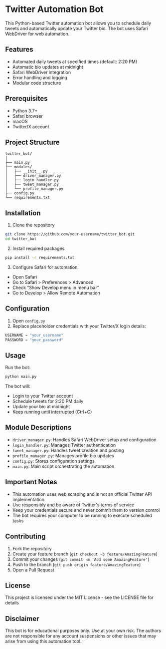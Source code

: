 # Twitter Automation Bot

This Python-based Twitter automation bot allows you to schedule daily tweets and automatically update your Twitter bio. The bot uses Safari WebDriver for web automation.

## Features

- Automated daily tweets at specified times (default: 2:20 PM)
- Automatic bio updates at midnight
- Safari WebDriver integration
- Error handling and logging
- Modular code structure

## Prerequisites

- Python 3.7+
- Safari browser
- macOS
- Twitter/X account

## Project Structure
```
twitter_bot/
│
├── main.py
├── modules/
│   ├── __init__.py
│   ├── driver_manager.py
│   ├── login_handler.py
│   ├── tweet_manager.py
│   └── profile_manager.py
├── config.py
└── requirements.txt
```

## Installation

1. Clone the repository
```bash
git clone https://github.com/your-username/twitter_bot.git
cd twitter_bot
```

2. Install required packages
```bash
pip install -r requirements.txt
```

3. Configure Safari for automation
- Open Safari
- Go to Safari > Preferences > Advanced
- Check "Show Develop menu in menu bar"
- Go to Develop > Allow Remote Automation

## Configuration

1. Open `config.py`
2. Replace placeholder credentials with your Twitter/X login details:
```python
USERNAME = "your_username"
PASSWORD = "your_password"
```

## Usage

Run the bot:
```bash
python main.py
```

The bot will:
- Login to your Twitter account
- Schedule tweets for 2:20 PM daily
- Update your bio at midnight
- Keep running until interrupted (Ctrl+C)

## Module Descriptions

- `driver_manager.py`: Handles Safari WebDriver setup and configuration
- `login_handler.py`: Manages Twitter authentication
- `tweet_manager.py`: Handles tweet creation and posting
- `profile_manager.py`: Manages profile bio updates
- `config.py`: Stores configuration settings
- `main.py`: Main script orchestrating the automation

## Important Notes

- This automation uses web scraping and is not an official Twitter API implementation
- Use responsibly and be aware of Twitter's terms of service
- Keep your credentials secure and never commit them to version control
- The bot requires your computer to be running to execute scheduled tasks

## Contributing

1. Fork the repository
2. Create your feature branch (`git checkout -b feature/AmazingFeature`)
3. Commit your changes (`git commit -m 'Add some AmazingFeature'`)
4. Push to the branch (`git push origin feature/AmazingFeature`)
5. Open a Pull Request

## License

This project is licensed under the MIT License - see the LICENSE file for details

## Disclaimer

This bot is for educational purposes only. Use at your own risk. The authors are not responsible for any account suspensions or other issues that may arise from using this automation tool.
